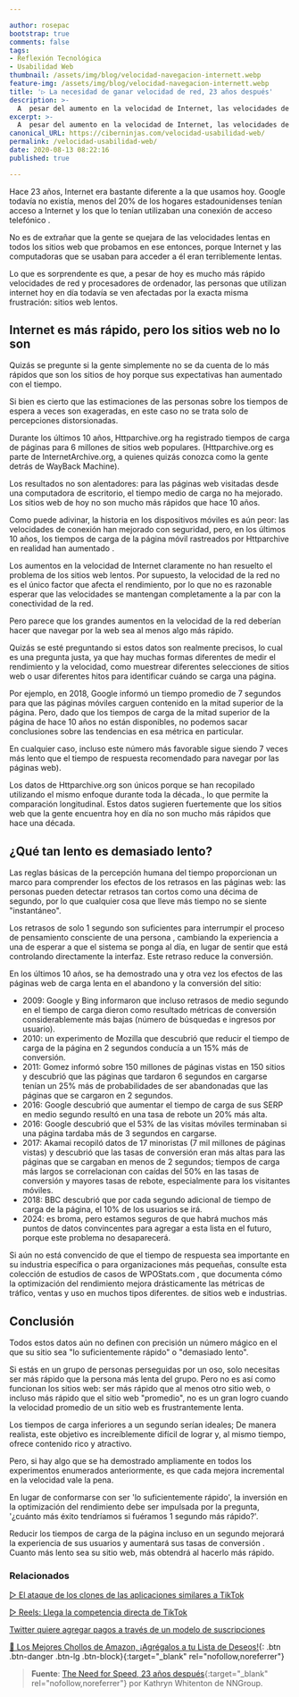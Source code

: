 ```yaml
---

author: rosepac
bootstrap: true
comments: false
tags:
- Reflexión Tecnológica
- Usabilidad Web
thumbnail: /assets/img/blog/velocidad-navegacion-internett.webp
feature-img: /assets/img/blog/velocidad-navegacion-internett.webp
title: '▷ La necesidad de ganar velocidad de red, 23 años después'
description: >-
  A  pesar del aumento en la velocidad de Internet, las velocidades de las páginas web no han mejorado con el paso de los años.
excerpt: >-
  A  pesar del aumento en la velocidad de Internet, las velocidades de las páginas web no han mejorado con el paso de los años.
canonical_URL: https://ciberninjas.com/velocidad-usabilidad-web/
permalink: /velocidad-usabilidad-web/
date: 2020-08-13 08:22:16
published: true

---
```


Hace 23 años, Internet era bastante diferente a la que usamos hoy. Google todavía no existía, menos del 20% de los hogares estadounidenses tenían acceso a Internet y los que lo tenían utilizaban una conexión de acceso telefónico .

No es de extrañar que la gente se quejara de las velocidades lentas en todos los sitios web que probamos en ese entonces, porque Internet y las computadoras que se usaban para acceder a él eran terriblemente lentas.

Lo que es sorprendente es que, a pesar de hoy es mucho más rápido velocidades de red y procesadores de ordenador, las personas que utilizan internet hoy en día todavía se ven afectadas por la exacta misma frustración: sitios web lentos.

## **Internet es más rápido, pero los sitios web no lo son**

Quizás se pregunte si la gente simplemente no se da cuenta de lo más rápidos que son los sitios de hoy porque sus expectativas han aumentado con el tiempo.

Si bien es cierto que las estimaciones de las personas sobre los tiempos de espera a veces son exageradas, en este caso no se trata solo de percepciones distorsionadas.

Durante los últimos 10 años, Httparchive.org ha registrado tiempos de carga de páginas para 6 millones de sitios web populares. (Httparchive.org es parte de InternetArchive.org, a quienes quizás conozca como la gente detrás de WayBack Machine).

Los resultados no son alentadores: para las páginas web visitadas desde una computadora de escritorio, el tiempo medio de carga no ha mejorado. Los sitios web de hoy no son mucho más rápidos que hace 10 años.

Como puede adivinar, la historia en los dispositivos móviles es aún peor: las velocidades de conexión han mejorado con seguridad, pero, en los últimos 10 años, los tiempos de carga de la página móvil rastreados por Httparchive en realidad han aumentado .

Los aumentos en la velocidad de Internet claramente no han resuelto el problema de los sitios web lentos. Por supuesto, la velocidad de la red no es el único factor que afecta el rendimiento, por lo que no es razonable esperar que las velocidades se mantengan completamente a la par con la conectividad de la red.

Pero parece que los grandes aumentos en la velocidad de la red deberían hacer que navegar por la web sea ​​al menos algo más rápido.

Quizás se esté preguntando si estos datos son realmente precisos, lo cual es una pregunta justa, ya que hay muchas formas diferentes de medir el rendimiento y la velocidad, como muestrear diferentes selecciones de sitios web o usar diferentes hitos para identificar cuándo se carga una página. 

Por ejemplo, en 2018, Google informó un tiempo promedio de 7 segundos para que las páginas móviles carguen contenido en la mitad superior de la página. Pero, dado que los tiempos de carga de la mitad superior de la página de hace 10 años no están disponibles, no podemos sacar conclusiones sobre las tendencias en esa métrica en particular.

En cualquier caso, incluso este número más favorable sigue siendo 7 veces más lento que el tiempo de respuesta recomendado para navegar por las páginas web).

Los datos de Httparchive.org son únicos porque se han recopilado utilizando el mismo enfoque durante toda la década., lo que permite la comparación longitudinal. Estos datos sugieren fuertemente que los sitios web que la gente encuentra hoy en día no son mucho más rápidos que hace una década.

## **¿Qué tan lento es demasiado lento?**

Las reglas básicas de la percepción humana del tiempo proporcionan un marco para comprender los efectos de los retrasos en las páginas web: las personas pueden detectar retrasos tan cortos como una décima de segundo, por lo que cualquier cosa que lleve más tiempo no se siente "instantáneo".

Los retrasos de solo 1 segundo son suficientes para interrumpir el proceso de pensamiento consciente de una persona , cambiando la experiencia a una de esperar a que el sistema se ponga al día, en lugar de sentir que está controlando directamente la interfaz. Este retraso reduce la conversión.

En los últimos 10 años, se ha demostrado una y otra vez los efectos de las páginas web de carga lenta en el abandono y la conversión del sitio:

- 2009: Google y Bing informaron que incluso retrasos de medio segundo en el tiempo de carga dieron como resultado métricas de conversión considerablemente más bajas (número de búsquedas e ingresos por usuario).
- 2010: un experimento de Mozilla que descubrió que reducir el tiempo de carga de la página en 2 segundos conducía a un 15% más de conversión.
- 2011: Gomez informó sobre 150 millones de páginas vistas en 150 sitios y descubrió que las páginas que tardaron 6 segundos en cargarse tenían un 25% más de probabilidades de ser abandonadas que las páginas que se cargaron en 2 segundos.
- 2016: Google descubrió que aumentar el tiempo de carga de sus SERP en medio segundo resultó en una tasa de rebote un 20% más alta.
- 2016: Google descubrió que el 53% de las visitas móviles terminaban si una página tardaba más de 3 segundos en cargarse.
- 2017: Akamai recopiló datos de 17 minoristas (7 mil millones de páginas vistas) y descubrió que las tasas de conversión eran más altas para las páginas que se cargaban en menos de 2 segundos; tiempos de carga más largos se correlacionan con caídas del 50% en las tasas de conversión y mayores tasas de rebote, especialmente para los visitantes móviles.
- 2018: BBC descubrió que por cada segundo adicional de tiempo de carga de la página, el 10% de los usuarios se irá.
- 2024: es broma, pero estamos seguros de que habrá muchos más puntos de datos convincentes para agregar a esta lista en el futuro, porque este problema no desaparecerá.

Si aún no está convencido de que el tiempo de respuesta sea importante en su industria específica o para organizaciones más pequeñas, consulte esta colección de estudios de casos de WPOStats.com , que documenta cómo la optimización del rendimiento mejora drásticamente las métricas de tráfico, ventas y uso en muchos tipos diferentes. de sitios web e industrias.

## **Conclusión**

Todos estos datos aún no definen con precisión un número mágico en el que su sitio sea "lo suficientemente rápido" o "demasiado lento".

Si estás en un grupo de personas perseguidas por un oso, solo necesitas ser más rápido que la persona más lenta del grupo. Pero no es así como funcionan los sitios web: ser más rápido que al menos otro sitio web, o incluso más rápido que el sitio web "promedio", no es un gran logro cuando la velocidad promedio de un sitio web es frustrantemente lenta.

Los tiempos de carga inferiores a un segundo serían ideales; De manera realista, este objetivo es increíblemente difícil de lograr y, al mismo tiempo, ofrece contenido rico y atractivo.

Pero, si hay algo que se ha demostrado ampliamente en todos los experimentos enumerados anteriormente, es que cada mejora incremental en la velocidad vale la pena.

En lugar de conformarse con ser 'lo suficientemente rápido', la inversión en la optimización del rendimiento debe ser impulsada por la pregunta, '¿cuánto más éxito tendríamos si fuéramos 1 segundo más rápido?'.

Reducir los tiempos de carga de la página incluso en un segundo mejorará la experiencia de sus usuarios y aumentará sus tasas de conversión . Cuanto más lento sea su sitio web, más obtendrá al hacerlo más rápido.

### **Relacionados** <!-- omit in toc -->

[▷ El ataque de los clones de las aplicaciones similares a TikTok](https://ciberninjas.com/clones-tiktok/)

[▷ Reels: Llega la competencia directa de TikTok](https://ciberninjas.com/reels-instagram/)

[Twitter quiere agregar pagos a través de un modelo de suscripciones](https://ciberninjas.com/twitter-quiere-agregar-suscripciones/)

[🛒 Los Mejores Chollos de Amazon, ¡Agrégalos a tu Lista de Deseos!](/amazon/ "Los Mejores Chollos de Amazon, Ofertas Flash, Black Monday y Amazon Prime Day"){: .btn .btn-danger .btn-lg .btn-block}{:target="_blank" rel="nofollow,noreferrer"}

> **Fuente**: [The Need for Speed, 23 años después](https://www.nngroup.com/articles/the-need-for-speed){:target="_blank" rel="nofollow,noreferrer"} por Kathryn Whitenton de NNGroup.